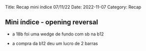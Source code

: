 Title: Recap mini índice 07/11/22
Date: 2022-11-07
Category: Recap


## Mini índice - opening reversal

* a 18b foi uma wedge de fundo com sb na b12

* a compra da b12 deu um lucro de 2 barras


